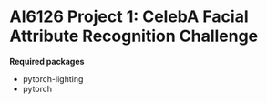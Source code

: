 # AI6126 Project 1: CelebA Facial Attribute Recognition Challenge


**Required packages**

* pytorch-lighting
* pytorch
